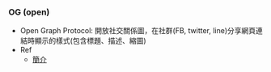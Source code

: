 ### OG (open)
- Open Graph Protocol: 開放社交關係圖，在社群(FB, twitter, line)分享網頁連結時顯示的樣式(包含標題、描述、縮圖)
- Ref
  - [簡介](https://ryzo.io/open-graph-for-campaign-page/)